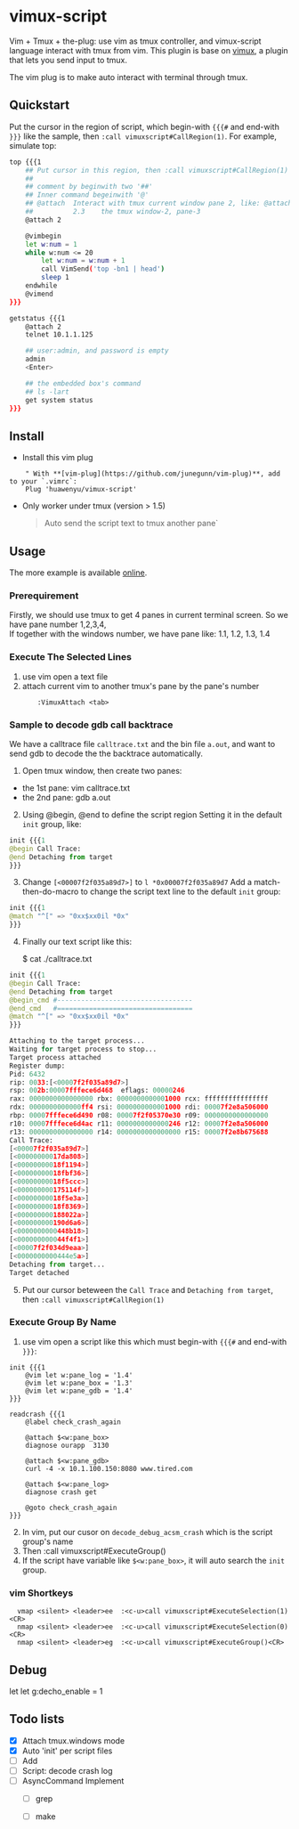 # vimux-script

Vim + Tmux + the-plug: use vim as tmux controller, and vimux-script language interact with tmux from vim.
This plugin is base on [vimux](https://github.com/benmills/vimux), a plugin that lets you send input to tmux.

The vim plug is to make auto interact with terminal through tmux.

## Quickstart

Put the cursor in the region of script, which begin-with `{{{#` and end-with `}}}` like the sample,
then `:call vimuxscript#CallRegion(1)`.
For example, simulate top:

```sh
top {{{1
    ## Put cursor in this region, then :call vimuxscript#CallRegion(1)
    ##
    ## comment by beginwith two '##'
    ## Inner command begeinwith '@'
    ## @attach  Interact with tmux current window pane 2, like: @attach [<window>.]pane
    ##          2.3    the tmux window-2, pane-3
    @attach 2

	@vimbegin
	let w:num = 1
	while w:num <= 20
		let w:num = w:num + 1
		call VimSend('top -bn1 | head')
        sleep 1
	endwhile
	@vimend
}}}
```

```sh
getstatus {{{1
    @attach 2
    telnet 10.1.1.125

    ## user:admin, and password is empty
    admin
    <Enter>

    ## the embedded box's command
    ## ls -lart
    get system status
}}}
```

## Install

- Install this vim plug
```vim
    " With **[vim-plug](https://github.com/junegunn/vim-plug)**, add to your `.vimrc`:
    Plug 'huawenyu/vimux-script'
```
- Only worker under tmux (version > 1.5)
  > Auto send the script text to tmux another pane`

## Usage

The more example is available [online](https://raw.github.com/huawenyu/vimux-script/master/example.txt).
### Prerequirement
Firstly, we should use tmux to get 4 panes in current terminal screen. So we have pane number 1,2,3,4,  
If together with the windows number, we have pane like: 1.1, 1.2, 1.3, 1.4

### Execute The Selected Lines

1. use vim open a text file
2. attach current vim to another tmux's pane by the pane's number
```
       :VimuxAttach <tab>
```

### Sample to decode gdb call backtrace

We have a calltrace file `calltrace.txt` and the bin file `a.out`, and want to send gdb to decode the the backtrace automatically.

1. Open tmux window, then create two panes:
- the 1st pane: vim calltrace.txt
- the 2nd pane: gdb a.out

2. Using @begin, @end to define the script region
Setting it in the default `init` group, like:
```python
init {{{1
@begin Call Trace:
@end Detaching from target
}}}
```

3. Change `[<00007f2f035a89d7>]` to `l *0x00007f2f035a89d7`
Add a match-then-do-macro to change the script text line to the default `init` group:

```python
init {{{1
@match "^[" => "0xx$xx0il *0x"
}}}
```

4. Finally our text script like this:

    $ cat ./calltrace.txt

```python
init {{{1
@begin Call Trace:
@end Detaching from target
@begin_cmd #----------------------------------
@end_cmd   #==================================
@match "^[" => "0xx$xx0il *0x"
}}}

Attaching to the target process...
Waiting for target process to stop...
Target process attached
Register dump:
Pid: 6432
rip: 0033:[<00007f2f035a89d7>]
rsp: 002b:00007fffece6d468  eflags: 00000246
rax: 0000000000000000 rbx: 0000000000001000 rcx: ffffffffffffffff
rdx: 0000000000000ff4 rsi: 0000000000001000 rdi: 00007f2e8a506000
rbp: 00007fffece6d490 r08: 00007f2f05370e30 r09: 0000000000000000
r10: 00007fffece6d4ac r11: 0000000000000246 r12: 00007f2e8a506000
r13: 0000000000000000 r14: 0000000000000000 r15: 00007f2e8b675688
Call Trace:
[<00007f2f035a89d7>]
[<00000000017da808>]
[<00000000018f1194>]
[<00000000018fbf36>]
[<00000000018f5ccc>]
[<000000000175114f>]
[<00000000018f5e3a>]
[<00000000018f8369>]
[<000000000188022a>]
[<000000000190d6a6>]
[<0000000000448b18>]
[<000000000044f4f1>]
[<00007f2f034d9eaa>]
[<0000000000444e5a>]
Detaching from target...
Target detached
```

5. Put our cursor beteween the `Call Trace` and `Detaching from target`,
   then `:call vimuxscript#CallRegion(1)`


### Execute Group By Name

1. use vim open a script like this which must begin-with `{{{#` and end-with `}}}`:
```
init {{{1
	@vim let w:pane_log = '1.4'
	@vim let w:pane_box = '1.3'
	@vim let w:pane_gdb = '1.4'
}}}

readcrash {{{1
	@label check_crash_again

	@attach $<w:pane_box>
	diagnose ourapp  3130

	@attach $<w:pane_gdb>
	curl -4 -x 10.1.100.150:8080 www.tired.com

	@attach $<w:pane_log>
	diagnose crash get

	@goto check_crash_again
}}}
```
2. In vim, put our cusor on `decode_debug_acsm_crash` which is the script group's name
3. Then :call vimuxscript#ExecuteGroup()
4. If the script have variable like `$<w:pane_box>`, it will auto search the `init` group.

### vim Shortkeys
```
  vmap <silent> <leader>ee  :<c-u>call vimuxscript#ExecuteSelection(1)<CR>
  nmap <silent> <leader>ee  :<c-u>call vimuxscript#ExecuteSelection(0)<CR>
  nmap <silent> <leader>eg  :<c-u>call vimuxscript#ExecuteGroup()<CR>
```

## Debug
let let g:decho_enable = 1

## Todo lists

- [x] Attach tmux.windows mode
- [x] Auto 'init' per script files
- [ ] Add <file>
- [ ] Script: decode crash log
- [ ] AsyncCommand Implement
  - [ ] grep
  - [ ] make

